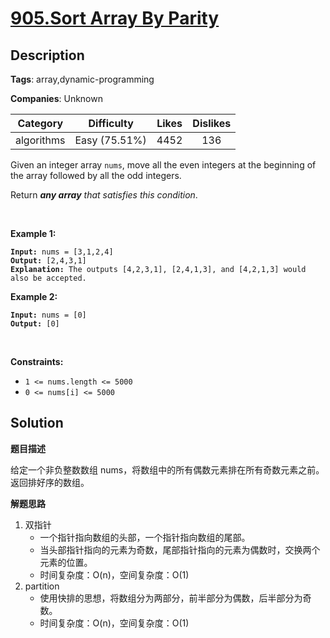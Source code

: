 # [905.Sort Array By Parity](https://leetcode.com/problems/sort-array-by-parity/description/)

## Description

**Tags**: array,dynamic-programming

**Companies**: Unknown

|  Category  |  Difficulty   | Likes | Dislikes |
| :--------: | :-----------: | :---: | :------: |
| algorithms | Easy (75.51%) | 4452  |   136    |

<p>Given an integer array <code>nums</code>, move all the even integers at the beginning of the array followed by all the odd integers.</p>
<p>Return <em><strong>any array</strong> that satisfies this condition</em>.</p>
<p>&nbsp;</p>
<p><strong class="example">Example 1:</strong></p>
<pre><code><strong>Input:</strong> nums = [3,1,2,4]
<strong>Output:</strong> [2,4,3,1]
<strong>Explanation:</strong> The outputs [4,2,3,1], [2,4,1,3], and [4,2,1,3] would also be accepted.</code></pre>
<p><strong class="example">Example 2:</strong></p>
<pre><code><strong>Input:</strong> nums = [0]
<strong>Output:</strong> [0]</code></pre>
<p>&nbsp;</p>
<p><strong>Constraints:</strong></p>
<ul>
  <li><code>1 &lt;= nums.length &lt;= 5000</code></li>
  <li><code>0 &lt;= nums[i] &lt;= 5000</code></li>
</ul>

## Solution

**题目描述**

给定一个非负整数数组 nums，将数组中的所有偶数元素排在所有奇数元素之前。返回排好序的数组。

**解题思路**

1. 双指针
   - 一个指针指向数组的头部，一个指针指向数组的尾部。
   - 当头部指针指向的元素为奇数，尾部指针指向的元素为偶数时，交换两个元素的位置。
   - 时间复杂度：O(n)，空间复杂度：O(1)
2. partition
   - 使用快排的思想，将数组分为两部分，前半部分为偶数，后半部分为奇数。
   - 时间复杂度：O(n)，空间复杂度：O(1)

